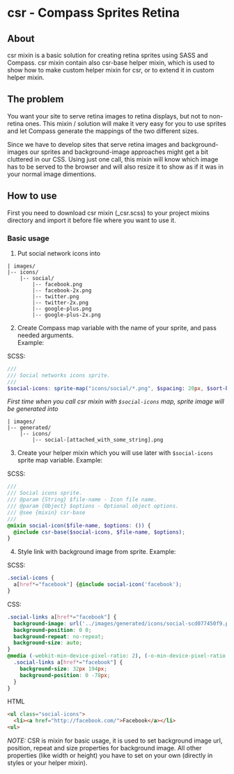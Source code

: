 # csr - Compass Sprites Retina

## About

csr mixin is a basic solution for creating retina sprites using SASS and Compass.
csr mixin contain also csr-base helper mixin, which is used to show how to make custom helper mixin for csr, or to extend it in custom helper mixin.

## The problem

You want your site to serve retina images to retina displays, but not to non-retina ones. This mixin / solution will make it very easy for you to use sprites and let Compass generate the mappings of the two different sizes.

Since we have to develop sites that serve retina images and background-images our sprites and background-image approaches might get a bit cluttered in our CSS. Using just one call, this mixin will know which image has to be served to the browser and will also resize it to show as if it was in your normal image dimentions.

## How to use

First you need to download csr mixin (_csr.scss) to your project mixins directory and import it before file where you want to use it.

### Basic usage

1. Put social network icons into
  ```
  | images/
  |-- icons/
      |-- social/
          |-- facebook.png
          |-- facebook-2x.png
          |-- twitter.png
          |-- twitter-2x.png
          |-- google-plus.png
          |-- google-plus-2x.png
  ```

2. Create Compass map variable with the name of your sprite, and pass needed arguments.<br> 
  Example:
  
  SCSS:
  ```scss
  ///
  /// Social networks icons sprite.
  ///
  $social-icons: sprite-map("icons/social/*.png", $spacing: 20px, $sort-by: width) !default;
  ```
  
  *First time when you call csr mixin with `$social-icons` map, sprite image will be generated into*
  ```
  | images/
  |-- generated/
      |-- icons/
          |-- social-[attached_with_some_string].png
  ```

3. Create your helper mixin which you will use later with `$social-icons` sprite map variable.
  Example:
  
  SCSS:
  ```scss
  ///
  /// Social icons sprite.
  /// @param {String} $file-name - Icon file name.
  /// @param {Object} $options - Optional object options.
  /// @see {mixin} csr-base
  ///
  @mixin social-icon($file-name, $options: ()) {
    @include csr-base($social-icons, $file-name, $options);
  }
  ```

4. Style link with background image from sprite.
  Example:
  
  SCSS:
  ```scss
  .social-icons {
    a[href*="facebook"] {@include social-icon('facebook');
  }
  ```
  
  CSS:
  ```css
  .social-links a[href*="facebook"] {
    background-image: url('../images/generated/icons/social-scd077450f9.png');
    background-position: 0 0;
    background-repeat: no-repeat;
    background-size: auto;
  }
  @media (-webkit-min-device-pixel-ratio: 2), (-o-min-device-pixel-ratio: 3 / 2), (min--moz-device-pixel-ratio: 2), (min-device-pixel-ratio: 2), (min-resolution: 144dppx) {
    .social-links a[href*="facebook"] {
      background-size: 32px 194px;
      background-position: 0 -78px;
    }
  }
  ```
  
  HTML
  ```html
  <ul class="social-icons">
    <li><a href="http://facebook.com/">Facebook</a></li>
  <ul>
  ```
  
  _NOTE:_ CSR is mixin for basic usage, it is used to set background image url, position, repeat and size properties for background image. All other properties (like width or height) you have to set on your own (directly in styles or your helper mixin).